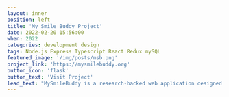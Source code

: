 ```yaml
---
layout: inner
position: left
title: 'My Smile Buddy Project'
date: 2022-02-20 15:56:00
when: 2022
categories: development design
tags: Node.js Express Typescript React Redux mySQL
featured_image: '/img/posts/msb.png'
project_link: 'https://mysmilebuddy.org'
button_icon: 'flask'
button_text: 'Visit Project'
lead_text: "MySmileBuddy is a research-backed web application designed to support underrepresented families in developing effective oral healthcare management behaviors. In this project, I collaborated with engineers, a UX designer, and a subject matter expert to design and develop a product that met the unique needs of families in New York City."
---
```

